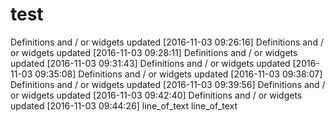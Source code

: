 # test

Definitions and / or widgets updated [2016-11-03 09:26:16]
Definitions and / or widgets updated [2016-11-03 09:28:11]
Definitions and / or widgets updated [2016-11-03 09:31:43]
Definitions and / or widgets updated [2016-11-03 09:35:08]
Definitions and / or widgets updated [2016-11-03 09:38:07]
Definitions and / or widgets updated [2016-11-03 09:39:56]
Definitions and / or widgets updated [2016-11-03 09:42:40]
Definitions and / or widgets updated [2016-11-03 09:44:26]
line_of_text
line_of_text